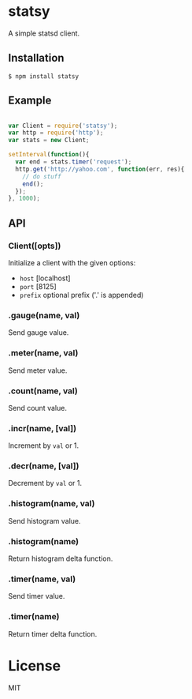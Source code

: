 
# statsy

  A simple statsd client.

## Installation

```
$ npm install statsy
```

## Example

```js

var Client = require('statsy');
var http = require('http');
var stats = new Client;

setInterval(function(){
  var end = stats.timer('request');
  http.get('http://yahoo.com', function(err, res){
    // do stuff
    end();
  });
}, 1000);

```

## API

### Client([opts])

 Initialize a client with the given options:

 - `host` [localhost]
 - `port` [8125]
 - `prefix` optional prefix ('.' is appended)

### .gauge(name, val)

  Send gauge value.

### .meter(name, val)

  Send meter value.

### .count(name, val)

  Send count value.

### .incr(name, [val])

  Increment by `val` or 1.

### .decr(name, [val])

  Decrement by `val` or 1.

### .histogram(name, val)

 Send histogram value.

### .histogram(name)

 Return histogram delta function.

### .timer(name, val)

 Send timer value.

### .timer(name)

 Return timer delta function.

# License

  MIT